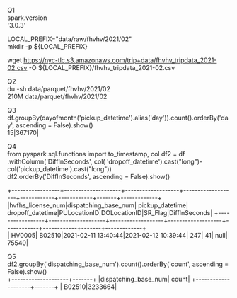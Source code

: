Q1   
spark.version   
'3.0.3'   
   
LOCAL_PREFIX="data/raw/fhvhv/2021/02"   
mkdir -p ${LOCAL_PREFIX}   
   
wget https://nyc-tlc.s3.amazonaws.com/trip+data/fhvhv_tripdata_2021-02.csv -O ${LOCAL_PREFIX}/fhvhv_tripdata_2021-02.csv

Q2   
du -sh data/parquet/fhvhv/2021/02   
210M    data/parquet/fhvhv/2021/02   

Q3   
df.groupBy(dayofmonth('pickup_datetime').alias('day')).count().orderBy('day', ascending = False).show()   
15|367170|   

Q4   
from pyspark.sql.functions import to_timestamp, col
df2 = df .withColumn('DiffInSeconds', col( 'dropoff_datetime').cast("long")- col('pickup_datetime').cast("long"))   
df2.orderBy('DiffInSeconds', ascending = False).show()
   
+-----------------+--------------------+-------------------+-------------------+------------+------------+-------+-------------+
|hvfhs_license_num|dispatching_base_num|    pickup_datetime|   dropoff_datetime|PULocationID|DOLocationID|SR_Flag|DiffInSeconds|
+-----------------+--------------------+-------------------+-------------------+------------+------------+-------+-------------+   
|           HV0005|              B02510|2021-02-11 13:40:44|2021-02-12 10:39:44|         247|          41|   null|        75540|
   
Q5   
df2.groupBy('dispatching_base_num').count().orderBy('count', ascending = False).show()   
+--------------------+-------+
|dispatching_base_num|  count|
+--------------------+-------+
|              B02510|3233664|




